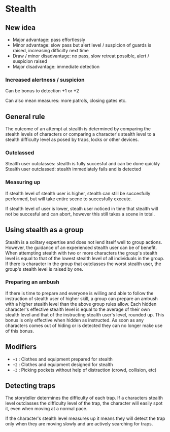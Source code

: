 # Stealth

## New idea

- Major advantage: pass effortlessly
- Minor advantage: slow pass but alert level / suspicion of guards is raised, increasing difficilty next time
- Draw / minor disadvantage: no pass, slow retreat possible, alert / suspicion raised
- Major disadvantage: immediate detection

### Increased alertness / suspicion

Can be bonus to detection +1 or +2

Can also mean measures: more patrols, closing gates etc.

## General rule

The outcome of an attempt at stealth is determined by comparing the stealth levels of characters or comparing a character's stealth level to a stealth difficulty level as posed by traps, locks or other devices.

### Outclassed

Stealth user outclasses: stealth is fully succesful and can be done quickly
Stealth user outclassed: stealth immediately fails and is detected

### Measuring up

If stealth level of stealth user is higher, stealth can still be succesfully performed, but will take entire scene to succesfully execute.

If stealth level of user is lower, stealh user noticed in time that stealth will not be succesful and can abort, however this still takes a scene in total.

## Using stealth as a group

Stealth is a solitary expertise and does not lend itself well to group actions. However, the guidance of an experienced stealth user can be of benefit. When attempting stealth with two or more characters the group's stealth level is equal to that of the lowest stealth level of all individuals in the group. If there is character in the group that outclasses the worst stealth user, the group's stealth level is raised by one.

### Preparing an ambush

If there is time to prepare and everyone is willing and able to follow the instruction of stealth user of higher skill, a group can prepare an ambush with a higher stealth level than the above group rules allow. Each hidden character's effective stealth level is equal to the average of their own stealth level and that of the instructing stealth user's level, rounded up. This bonus is only effective when hidden as instructed. As soon as any characters comes out of hiding or is detected they can no longer make use of this bonus.
 
## Modifiers

- `+1` : Clothes and equipment prepared for stealth
- `+2` : Clothes and equipment designed for stealth
- `-3` : Picking pockets without help of distraction (crowd, collision, etc)

## Detecting traps

The storyteller determines the difficulty of each trap. If a characters stealth level outclasses the difficulty level of the trap, the character will easily spot it, even when moving at a normal pace.

If the character's stealth level measures up it means they will detect the trap only when they are moving slowly and are actively searching for traps.

